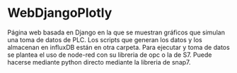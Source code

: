 # WebDjangoPlotly
Página web basada en Django en la que se muestran gráficos que simulan una toma de datos de PLC.
Los scripts que generan los datos y los almacenan en influxDB están en otra carpeta.
Para ejecutar y toma de datos se plantea el uso de node-red con su libreria de opc o la de S7.
Puede hacerse mediante python directo mediante la libreria de snap7.
